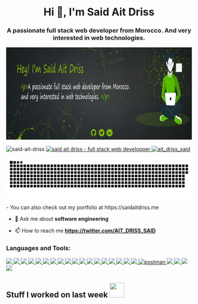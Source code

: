<h1 align="center">Hi 👋, I'm Said Ait Driss</h1>
<h3 align="center">A passionate full stack web developer from Morocco. And very interested in web technologies.</h3>
<div align="center">
   <img width="100%" height = "250px" src="https://raw.githubusercontent.com/Said-Ait-Driss/Said-Ait-Driss/main/said%20ait%20driss%202.jpg" alt="cover" />
</div>
<p align="left"> 
   <img src="https://komarev.com/ghpvc/?username=said-ait-driss&label=Profile%20views&color=0e75b6&style=flat" alt="said-ait-driss" />
   
   <a href="https://">
      <img src="https://img.shields.io/badge/said_ait_driss-full_stack_web_developper-2ea44f" alt="said ait driss - full stack web developper">
   </a>
   <a href="https://twitter.com/ait_driss_said" target="blank">
      <img src="https://img.shields.io/twitter/follow/ait_driss_said?logo=twitter&style=for-the-badge" alt="ait_driss_said" />
   </a> 
</p>
<div align="center">
   <img src="https://raw.githubusercontent.com/Said-Ait-Driss/Said-Ait-Driss/main/contributions.svg" />
</div>

<p align="left">
- You can also check out my portfolio at https://saidaitdriss.me

- 💬 Ask me about **software engineering**

- 📫 How to reach me **https://twitter.com/AIT_DRISS_SAID**
</p>

<h3 align="left">Languages and Tools:</h3>
<p> 
   <a href="https://www.w3.org/html/" target="_blank" rel="noreferrer"> 
      <img src="https://img.shields.io/badge/HTML5-ececec.svg?logo=html5&style=flat" />
   </a>
   <a href="https://www.w3schools.com/css/" target="_blank" rel="noreferrer"> 
      <img src="https://img.shields.io/badge/CSS3-2572b6.svg?logo=css3&style=flat" />
   </a>
   <a href="https://developer.mozilla.org/en-US/docs/Web/JavaScript" target="_blank" rel="noreferrer"> 
      <img src="https://img.shields.io/badge/JavaScript-000.svg?logo=javascript&style=flat" />
   </a>
   <a href="https://www.w3schools.com/cs/" target="_blank" rel="noreferrer"> 
      <img src="https://img.shields.io/badge/C Sharp-239120.svg?logo=c-sharp&style=flat" />
   </a>
     <a href="https://www.php.net" target="_blank" rel="noreferrer"> 
        <img src="https://img.shields.io/badge/PHP-f2f2f2.svg?logo=php&style=flat" />
   </a>
 
  <a href="https://getbootstrap.com" target="_blank" rel="noreferrer"> 
     <img src="https://img.shields.io/badge/Bootstrap-f7f5fb.svg?logo=bootstrap&style=flat" />
   </a>
   <a href="https://nextjs.org/" target="_blank" rel="noreferrer"> 
      <img src="https://img.shields.io/badge/Next.js-000.svg?logo=next.js&style=flat" />
   </a> 
   <a href="https://reactjs.org/" target="_blank" rel="noreferrer"> 
      <img src="https://img.shields.io/badge/React-20232a.svg?logo=react&style=flat" />
   </a>
   <a href="https://sass-lang.com" target="_blank" rel="noreferrer"> 
      <img src="https://img.shields.io/badge/Sass-f8f9fa.svg?logo=sass&style=flat" />
   </a>
   <a href="https://vuejs.org/" target="_blank" rel="noreferrer"> 
      <img src="https://img.shields.io/badge/Vue.js-32475b.svg?logo=vue.js&style=flat" />
   </a>

  <a href="https://expressjs.com" target="_blank" rel="noreferrer"> 
     <img src="https://img.shields.io/badge/Express-000.svg?logo=express&style=flat" />
   </a>
   <a href="https://laravel.com/" target="_blank" rel="noreferrer"> 
      <img src="https://img.shields.io/badge/Laravel-fff.svg?logo=laravel&style=flat" />
   </a>
  <a href="https://nodejs.org" target="_blank" rel="noreferrer"> 
     <img src="https://img.shields.io/badge/Node.js-323232.svg?logo=node.js&style=flat" />
  </a>
  <a href="https://www.mongodb.com/" target="_blank" rel="noreferrer"> 
     <img src="https://img.shields.io/badge/MongoDB-fff.svg?logo=mongodb&style=flat" />
  </a>
  <a href="https://www.mysql.com/" target="_blank" rel="noreferrer"> 
    <img src="https://img.shields.io/badge/MySQL-f29111.svg?logo=mysql&style=flat" />
  </a>
  <a href="https://www.postgresql.org" target="_blank" rel="noreferrer"> 
      <img src="https://img.shields.io/badge/PostgreSQL-fff.svg?logo=postgresql&style=flat" />
  </a>
  <a href="https://www.sqlite.org/" target="_blank" rel="noreferrer"> 
     <img src="https://img.shields.io/badge/SQLite-003b57.svg?logo=sqlite&style=flat" />
  </a>

  <a href="https://git-scm.com/" target="_blank" rel="noreferrer"> 
   <img src="https://img.shields.io/badge/Git-f0efe7.svg?logo=git&style=flat" />
  </a>
  <a href="https://postman.com" target="_blank" rel="noreferrer"> 
     <img src="https://www.vectorlogo.zone/logos/getpostman/getpostman-icon.svg" alt="postman" width="30" height="30"/> 
  </a>
  <a href="https://redux.js.org" target="_blank" rel="noreferrer"> 
     <img src="https://img.shields.io/badge/Redux-764abc.svg?logo=redux&style=flat" />
  </a>
  <a href="https://www.chartjs.org" target="_blank" rel="noreferrer"> 
     <img src="https://img.shields.io/badge/Chart.js-fff.svg?logo=chart.js&style=flat" />
  </a> 

  <a href="https://www.adobe.com/in/products/illustrator.html" target="_blank" rel="noreferrer"> 
     <img src="https://img.shields.io/badge/Adobe Illustrator-310000.svg?logo=adobe-illustrator&style=flat" />
  </a>
  <a href="https://www.photoshop.com/en" target="_blank" rel="noreferrer"> 
     <img src="https://img.shields.io/badge/Adobe Photoshop-001d34.svg?logo=adobe-photoshop&style=flat" />
  </a>
</p>

<h2> Stuff I worked on last week  
   <img src = "https://media1.giphy.com/media/JZ40cnfnN11KycrvMF/giphy.gif?cid=ecf05e47a0n3gi1bfqntqmob8g9aid1oyj2wr3ds3mg700bl&rid=giphy.gif" width="40" height="40"> </h2>
